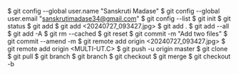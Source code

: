 $ git config --global user.name "Sanskruti Madase"
$ git config --global user.email "sanskrutimadase34@gmail.com"
$ git config --list
$ git init
$ git status
$ git add <multi-utility program>
$ git add <multi-utility program> <20240727_093427.jpg>
$ git add .
$ git add --all
$ git add -A
$ git rm --cached<multi-utility program>
$ git reset <multi-utility program>
$ git commit -m "Add two files"
$ git commit --amend -m <my first c language program made by myself>
$ git remote add origin <20240727_093427.jpg>
$ git remote add origin <MULTI-UT.C>
$ git push -u origin master
$ git clone <clone>
$ git pull
$ git branch 
$ git branch <rnw-yogi chowk>
$ git checkout <rnw-yogi chowk>
$ git merge <rnw-yogi chowk>
$ git checkout -b <rnw-yogi chowk>
